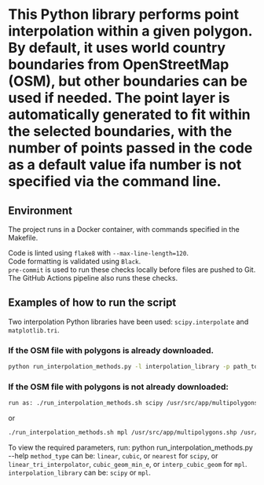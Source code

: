 # This Python library performs point interpolation within a given polygon. By default, it uses world country boundaries from OpenStreetMap (OSM), but other boundaries can be used if needed. The point layer is automatically generated to fit within the selected boundaries, with the number of points passed in the code as a default value ifa number is not specified via the command line.


## Environment
The project runs in a Docker container, with commands specified in the Makefile.

Code is linted using `flake8` with `--max-line-length=120`.  
Code formatting is validated using `Black`.  
`pre-commit` is used to run these checks locally before files are pushed to Git.  
The GitHub Actions pipeline also runs these checks.  


## Examples of how to run the script
Two interpolation Python libraries have been used: `scipy.interpolate` and `matplotlib.tri`.  

### If the OSM file with polygons is already downloaded.  
```bash
python run_interpolation_methods.py -l interpolation_library -p path_to_osm_polygons -t path_to_points -m method_type -o path_to_output_raster
```

### If the OSM file with polygons is not already downloaded:

```bash
run as: ./run_interpolation_methods.sh scipy /usr/src/app/multipolygons.shp /usr/src/app/random_points.gpkg linear /usr/src/app/linear_scipy.tif /usr/src/app/
```
or
```bash
./run_interpolation_methods.sh mpl /usr/src/app/multipolygons.shp /usr/src/app/random_points.gpkg linear_tri_interpolator /usr/src/app/linear_mpl.tif /usr/src/app/
```

To view the required parameters, run: python run_interpolation_methods.py --help
`method_type` can be: `linear`, `cubic`, or `nearest` for `scipy`, or `linear_tri_interpolator`, `cubic_geom_min_e`, or `interp_cubic_geom` for `mpl`.  
`interpolation_library` can be: `scipy` or `mpl`.
